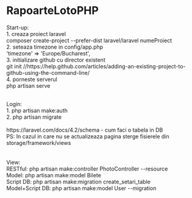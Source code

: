 # RapoarteLotoPHP

<p>Start-up:<br />
 1. creaza proiect laravel<br />
 composer create-project --prefer-dist laravel/laravel numeProiect<br />
 2. seteaza timezone in config/app.php<br />
 'timezone' => 'Europe/Bucharest',<br />
 3. initializare github cu director existent<br />
 git init //https://help.github.com/articles/adding-an-existing-project-to-github-using-the-command-line/<br />
 4. porneste serverul <br />
 php artisan serve</p>

<p> <br />
Login:<br />
 1. php artisan make:auth<br />
 2. php artisan migrate<br />
 <br />
 https://laravel.com/docs/4.2/schema - cum faci o tabela in DB<br />
 PS: In cazul in care nu se actualizeaza pagina sterge fisierele din storage/framework/views<br />
 <br />
 <br />
View:<br />
 RESTful: php artisan make:controller PhotoController --resource<br />
 Model: php artisan make:model Bilete<br />
 Script DB: php artisan make:migration create_setari_table<br />
 Model+Script DB: php artisan make:model User --migration</p>

